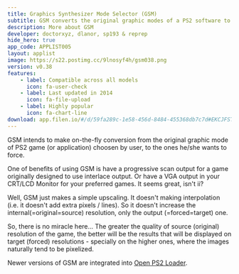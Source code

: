 ```yaml
---
title: Graphics Synthesizer Mode Selector (GSM)
subtitle: GSM converts the original graphic modes of a PS2 software to custom ones
description: More about GSM
developer: doctorxyz, dlanor, sp193 & reprep
hide_hero: true
app_code: APPLIST005
layout: applist
image: https://s22.postimg.cc/9lnosyf4h/gsm038.png
version: v0.38
features:
    - label: Compatible across all models
      icon: fa-user-check
    - label: Last updated in 2014
      icon: fa-file-upload
    - label: Highly popular
      icon: fa-chart-line
download: app.filen.io/#/d/59fa289c-1e58-456d-8484-455368db7c7d#EKCJFSTxwhuNZXnCqa1AN97kiashcDhW
---
```


GSM intends to make on-the-fly conversion from the original graphic mode of PS2 game (or application) choosen by user, to the ones he/she wants to force.

One of benefits of using GSM is have a progressive scan output for a game originally designed to use interlace output. Or have a VGA output in your CRT/LCD Monitor for your preferred games. It seems great, isn't ii?

Well, GSM just makes a simple upscaling. It doesn't making interpolation (i.e. it doesn't add extra pixels / lines). So it doesn't increase the internal(=original=source) resolution, only the output (=forced=target) one.

So, there is no miracle here... The greater the quality of source (original) resolution of the game, the better will be the results that will be displayed on target (forced) resolutions - specially on the higher ones, where the images naturally tend to be pixelized.

Newer versions of GSM are integrated into [Open PS2 Loader](https://github.com/ps2homebrew/Open-PS2-Loader).
